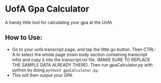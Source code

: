 # UofA Gpa Calculator
A handy little tool for calculating your gpa at the UofA

## How to Use:
- Go to your uofa transcript page, and tap the little go button. Then CTRL-A to select the whole page (main body section containing transcript info) and copy it into the transcript.txt file. (MAKE SURE TO REPLACE THE SAMPLE DATA ALREADY THERE). Then run gpaCalculator.py with python by doing `python3 gpaCalculator.py`.
- This will then output your GPA
